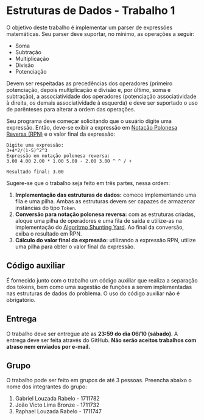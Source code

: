 
# Estruturas de Dados - Trabalho 1

O objetivo deste trabalho é implementar um parser de expressões matemáticas. Seu parser deve suportar, no mínimo, as operações a seguir:

* Soma
* Subtração
* Multiplicação
* Divisão
* Potenciação

Devem ser respeitadas as precedências dos operadores (primeiro potenciação, depois multiplicação e divisão e, por último, soma e subtração), a associatividade dos operadores (potenciação associatividade à direita, os demais associatividade à esquerda) e deve ser suportado o uso de parênteses para alterar a ordem das operações.

Seu programa deve começar solicitando que o usuário digite uma expressão. Então, deve-se exibir a expressão em [Notação Polonesa Reversa (RPN)](https://en.wikipedia.org/wiki/Reverse_Polish_notation) e o valor final da expressão:

```
Digite uma expressão:
3+4*2/(1-5)^2^3
Expressão em notação polonesa reversa:
3.00 4.00 2.00 * 1.00 5.00 - 2.00 3.00 ^ ^ / +

Resultado final: 3.00
```

Sugere-se que o trabalho seja feito em três partes, nessa ordem:

1) **Implementação das estruturas de dados:** comece implementando uma fila e uma pilha. Ambas as estruturas devem ser capazes de armazenar instâncias do tipo `Token`.
2) **Conversão para notação polonesa reversa:** com as estruturas criadas, aloque uma pilha de operadores e uma fila de saída e utilize-as na implementação do [Algoritmo Shunting Yard](https://en.wikipedia.org/wiki/Shunting-yard_algorithm). Ao final da conversão, exiba o resultado em RPN.
3) **Cálculo do valor final da expressão:** utilizando a expressão RPN, utilize uma pilha para obter o valor final da expressão.

## Código auxiliar
É fornecido junto com o trabalho um código auxiliar que realiza a separação dos tokens, bem como uma sugestão de funções a serem implementadas nas estruturas de dados do problema. O uso do código auxiliar não é obrigatório.

## Entrega
O trabalho deve ser entregue até as **23:59 do dia 06/10 (sábado)**. A entrega deve ser feita através do GitHub. 
**Não serão aceitos trabalhos com atraso nem enviados por e-mail.**

## Grupo
O trabalho pode ser feito em grupos de até 3 pessoas. Preencha abaixo o nome dos integrantes do grupo:

1) Gabriel Louzada Rabelo - 1711782
2) João Victo Lima Bronze - 1711732
3) Raphael Louzada Rabelo - 1711747
